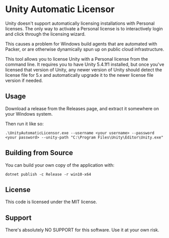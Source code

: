 # Unity Automatic Licensor

Unity doesn't support automatically licensing installations with Personal licenses. The only way to activate a Personal license is to interactively login and click through the licensing wizard.

This causes a problem for Windows build agents that are automated with Packer, or are otherwise dynamically spun up on public cloud infrastructure.

This tool allows you to license Unity with a Personal license from the command line. It requires you to have Unity 5.4.1f1 installed, but once you've licensed that version of Unity, any newer version of Unity should detect the license file for 5.x and automatically upgrade it to the newer license file version if needed.

## Usage

Download a release from the Releases page, and extract it somewhere on your Windows system.

Then run it like so:

```
.\UnityAutomaticLicensor.exe --username <your username> --password <your password> --unity-path "C:\Program Files\Unity\Editor\Unity.exe"
```

## Building from Source

You can build your own copy of the application with:

```
dotnet publish -c Release -r win10-x64
```

## License

This code is licensed under the MIT license.

## Support

There's absolutely NO SUPPORT for this software. Use it at your own risk.